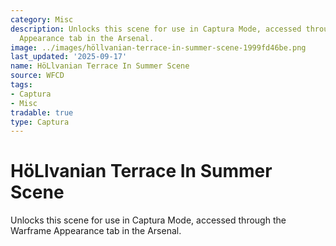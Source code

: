 ```yaml
---
category: Misc
description: Unlocks this scene for use in Captura Mode, accessed through the Warframe
  Appearance tab in the Arsenal.
image: ../images/höllvanian-terrace-in-summer-scene-1999fd46be.png
last_updated: '2025-09-17'
name: HöLlvanian Terrace In Summer Scene
source: WFCD
tags:
- Captura
- Misc
tradable: true
type: Captura
---
```


# HöLlvanian Terrace In Summer Scene

Unlocks this scene for use in Captura Mode, accessed through the Warframe Appearance tab in the Arsenal.


